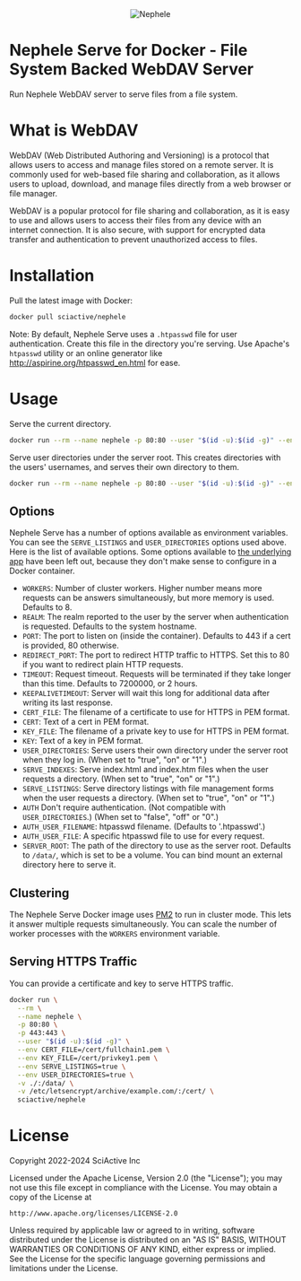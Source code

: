 <div align="center"><img alt="Nephele" src="https://github.com/sciactive/nephele/raw/master/assets/logo.png" /></div>

# Nephele Serve for Docker - File System Backed WebDAV Server

Run Nephele WebDAV server to serve files from a file system.

# What is WebDAV

WebDAV (Web Distributed Authoring and Versioning) is a protocol that allows users to access and manage files stored on a remote server. It is commonly used for web-based file sharing and collaboration, as it allows users to upload, download, and manage files directly from a web browser or file manager.

WebDAV is a popular protocol for file sharing and collaboration, as it is easy to use and allows users to access their files from any device with an internet connection. It is also secure, with support for encrypted data transfer and authentication to prevent unauthorized access to files.

# Installation

Pull the latest image with Docker:

```sh
docker pull sciactive/nephele
```

Note: By default, Nephele Serve uses a `.htpasswd` file for user authentication. Create this file in the directory you're serving. Use Apache's `htpasswd` utility or an online generator like http://aspirine.org/htpasswd_en.html for ease.

# Usage

Serve the current directory.

```sh
docker run --rm --name nephele -p 80:80 --user "$(id -u):$(id -g)" --env SERVE_LISTINGS=true -v ./:/data/ sciactive/nephele
```

Serve user directories under the server root. This creates directories with the users' usernames, and serves their own directory to them.

```sh
docker run --rm --name nephele -p 80:80 --user "$(id -u):$(id -g)" --env SERVE_LISTINGS=true --env USER_DIRECTORIES=true -v ./:/data/ sciactive/nephele
```

## Options

Nephele Serve has a number of options available as environment variables. You can see the `SERVE_LISTINGS` and `USER_DIRECTORIES` options used above. Here is the list of available options. Some options available to [the underlying app](https://github.com/sciactive/nephele/tree/master/packages/nephele-serve#readme) have been left out, because they don't make sense to configure in a Docker container.

- `WORKERS`: Number of cluster workers. Higher number means more requests can be answers simultaneously, but more memory is used. Defaults to 8.
- `REALM`: The realm reported to the user by the server when authentication is requested. Defaults to the system hostname.
- `PORT`: The port to listen on (inside the container). Defaults to 443 if a cert is provided, 80 otherwise.
- `REDIRECT_PORT`: The port to redirect HTTP traffic to HTTPS. Set this to 80 if you want to redirect plain HTTP requests.
- `TIMEOUT`: Request timeout. Requests will be terminated if they take longer than this time. Defaults to 7200000, or 2 hours.
- `KEEPALIVETIMEOUT`: Server will wait this long for additional data after writing its last response.
- `CERT_FILE`: The filename of a certificate to use for HTTPS in PEM format.
- `CERT`: Text of a cert in PEM format.
- `KEY_FILE`: The filename of a private key to use for HTTPS in PEM format.
- `KEY`: Text of a key in PEM format.
- `USER_DIRECTORIES`: Serve users their own directory under the server root when they log in. (When set to "true", "on" or "1".)
- `SERVE_INDEXES`: Serve index.html and index.htm files when the user requests a directory. (When set to "true", "on" or "1".)
- `SERVE_LISTINGS`: Serve directory listings with file management forms when the user requests a directory. (When set to "true", "on" or "1".)
- `AUTH` Don't require authentication. (Not compatible with `USER_DIRECTORIES`.) (When set to "false", "off" or "0".)
- `AUTH_USER_FILENAME`: htpasswd filename. (Defaults to '.htpasswd'.)
- `AUTH_USER_FILE`: A specific htpasswd file to use for every request.
- `SERVER_ROOT`: The path of the directory to use as the server root. Defaults to `/data/`, which is set to be a volume. You can bind mount an external directory here to serve it.

## Clustering

The Nephele Serve Docker image uses [PM2](https://pm2.keymetrics.io/docs/usage/cluster-mode/) to run in cluster mode. This lets it answer multiple requests simultaneously. You can scale the number of worker processes with the `WORKERS` environment variable.

## Serving HTTPS Traffic

You can provide a certificate and key to serve HTTPS traffic.

```sh
docker run \
  --rm \
  --name nephele \
  -p 80:80 \
  -p 443:443 \
  --user "$(id -u):$(id -g)" \
  --env CERT_FILE=/cert/fullchain1.pem \
  --env KEY_FILE=/cert/privkey1.pem \
  --env SERVE_LISTINGS=true \
  --env USER_DIRECTORIES=true \
  -v ./:/data/ \
  -v /etc/letsencrypt/archive/example.com/:/cert/ \
  sciactive/nephele
```

# License

Copyright 2022-2024 SciActive Inc

Licensed under the Apache License, Version 2.0 (the "License");
you may not use this file except in compliance with the License.
You may obtain a copy of the License at

    http://www.apache.org/licenses/LICENSE-2.0

Unless required by applicable law or agreed to in writing, software
distributed under the License is distributed on an "AS IS" BASIS,
WITHOUT WARRANTIES OR CONDITIONS OF ANY KIND, either express or implied.
See the License for the specific language governing permissions and
limitations under the License.
